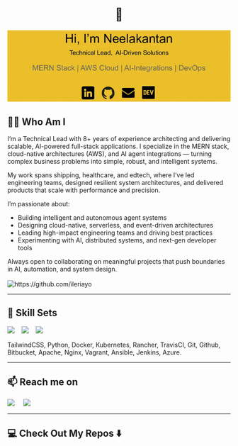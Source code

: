 <!--
**NeelakantanS/NeelakantanS** is a ✨ _special_ ✨ repository because its `README.md` (this file) appears on your GitHub profile.
--->  

<h1 align="center"> 👋 </h1>
<div align="center">
  <!-- <h1> Hi, I'm Neelakantan</h1>
  <h3>Technical Lead,  AI-Driven Solutions</h3>
  <h2>MERN Stack | AWS Cloud | AI-Integrations | DevOps</h2> -->
  <img src="https://github.com/NeelakantanS/NeelakantanS/blob/main/images/header1.gif" alt="header"/>
</div>
<!-- <p align="center"> (Open for Hiring)</p> -->

<h2> 👨‍💻 Who Am I</h2>
<p align="center">
  <samp>

I’m a Technical Lead with 8+ years of experience architecting and delivering scalable, AI-powered full-stack applications. I specialize in the MERN stack, cloud-native architectures (AWS), and AI agent integrations — turning complex business problems into simple, robust, and intelligent systems.

My work spans shipping, healthcare, and edtech, where I’ve led engineering teams, designed resilient system architectures, and delivered products that scale with performance and precision.

I’m passionate about:

- Building intelligent and autonomous agent systems
- Designing cloud-native, serverless, and event-driven architectures
- Leading high-impact engineering teams and driving best practices
- Experimenting with AI, distributed systems, and next-gen developer tools

Always open to collaborating on meaningful projects that push boundaries in AI, automation, and system design.
  </samp>
  <br> <br>
  <img src="https://komarev.com/ghpvc/?username=ileriayo" alt="https://github.com/ileriayo" />
</p>

<hr>

<h2> 🔭 Skill Sets</h2>
<p>
  <img src="https://img.shields.io/badge/node.js%20-%2343853D.svg?&style=for-the-badge&logo=node.js&logoColor=white" />&nbsp;&nbsp;&nbsp;
  <img src="https://img.shields.io/badge/react%20-%2300D9FF.svg?&style=for-the-badge&logo=react&logoColor=white" />&nbsp;&nbsp;&nbsp;
  <img src="https://img.shields.io/badge/tailwind-css%20-%231572B6.svg?&style=for-the-badge&logo=tailwind-css&logoColor=white" />&nbsp;&nbsp;
</p>
<p>TailwindCSS, Python, Docker, Kubernetes, Rancher, TravisCI, Git, Github, Bitbucket, Apache, Nginx, Vagrant, Ansible, Jenkins, Azure.</p>

<hr>

<!-- <h2 align="center">💬 My Blog Articles</h2>
<p align="center" align='right'>
  <a target="_blank"href="https://dev.to/ileriayo"><img src="https://img.shields.io/badge/dev.to-%2312100E.svg?&style=for-the-badge&logo=dev.to&logoColor=white" /></a>&nbsp;&nbsp;&nbsp;
  <a target="_blank"href="https://medium.com/@ileriayoadebiyi"><img src="https://img.shields.io/badge/Medium%20-%231572B6.svg?&style=for-the-badge&logo=medium&logoColor=white" /></a>&nbsp;&nbsp;&nbsp;
</p>

<hr> -->

<h2>📫 Reach me on</h2>
<p>
  <a target="_blank"href="https://www.linkedin.com/in/neel8/"><img src="https://img.shields.io/badge/linkedin-%230077B5.svg?&style=for-the-badge&logo=linkedin&logoColor=white" /></a>&nbsp;&nbsp;&nbsp;&nbsp;
  <!-- <a target="_blank"href="https://twitter.com/ileriayooo"><img src="https://img.shields.io/badge/twitter-%231DA1F2.svg?&style=for-the-badge&logo=twitter&logoColor=white" /></a>&nbsp;&nbsp;&nbsp;&nbsp; -->
  <a href="mailto:neelakantan.sub@gmail.com?subject=Hello%20Neel,%20From%20Github"><img src="https://img.shields.io/badge/gmail-%23D14836.svg?&style=for-the-badge&logo=gmail&logoColor=white" /></a>&nbsp;&nbsp;&nbsp;&nbsp;
</p>

<hr>

<h2>💻 Check Out My Repos ⬇️ </h2>
